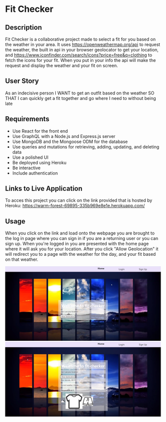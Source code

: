# Fit Checker

## Description

Fit Checker is a collaborative project made to select a fit for you based on the weather in your area. It uses https://openweathermap.org/api to request the weather, the built in api in your browser geolocator to get your location, and https://www.iconfinder.com/search/icons?price=free&q=clothing to fetch the icons for your fit. When you put in your info the api will make the request and display the weather and your fit on screen. 

## User Story 

As an indecisive person 
I WANT to get an outfit based on the weather 
SO THAT I can quickly get a fit together and go where I need to without being late

## Requirements 

- Use React for the front end
- Use GraphQL with a Node.js and Express.js server
- Use MongoDB and the Mongoose ODM for the database
- Use queries and mutations for retrieving, adding, updating, and deleting data
- Use a polished UI
- Be deployed using Heroku 
- Be interactive 
- Include authentication

## Links to Live Application

To acces this project you can click on the link provided that is hosted by Heroku: https://warm-forest-69895-335b969e8e1e.herokuapp.com/

## Usage 

When you click on the link and load onto the webpage you are brought to the log in page where you can sign in if you are a returning user or you can sign up. When you're logged in you are presented with the home page where it will ask you for your location. After you click "Allow Geolocation" it will redirect you to a page with the weather for the day, and your fit based on that weather. 

![Fit Checker Homepage](assets/images/fit-checker-homepage.png)
![Fit Checker Results Page](assets/images/fit-checker-result.png)